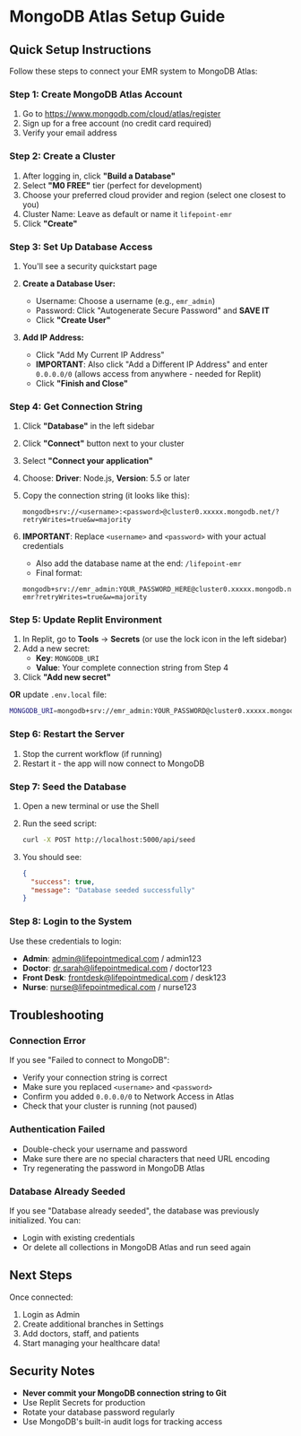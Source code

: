 # MongoDB Atlas Setup Guide

## Quick Setup Instructions

Follow these steps to connect your EMR system to MongoDB Atlas:

### Step 1: Create MongoDB Atlas Account

1. Go to https://www.mongodb.com/cloud/atlas/register
2. Sign up for a free account (no credit card required)
3. Verify your email address

### Step 2: Create a Cluster

1. After logging in, click **"Build a Database"**
2. Select **"M0 FREE"** tier (perfect for development)
3. Choose your preferred cloud provider and region (select one closest to you)
4. Cluster Name: Leave as default or name it `lifepoint-emr`
5. Click **"Create"**

### Step 3: Set Up Database Access

1. You'll see a security quickstart page
2. **Create a Database User:**
   - Username: Choose a username (e.g., `emr_admin`)
   - Password: Click "Autogenerate Secure Password" and **SAVE IT**
   - Click **"Create User"**

3. **Add IP Address:**
   - Click "Add My Current IP Address" 
   - **IMPORTANT**: Also click "Add a Different IP Address" and enter `0.0.0.0/0` (allows access from anywhere - needed for Replit)
   - Click **"Finish and Close"**

### Step 4: Get Connection String

1. Click **"Database"** in the left sidebar
2. Click **"Connect"** button next to your cluster
3. Select **"Connect your application"**
4. Choose: **Driver**: Node.js, **Version**: 5.5 or later
5. Copy the connection string (it looks like this):
   ```
   mongodb+srv://<username>:<password>@cluster0.xxxxx.mongodb.net/?retryWrites=true&w=majority
   ```

6. **IMPORTANT**: Replace `<username>` and `<password>` with your actual credentials
   - Also add the database name at the end: `/lifepoint-emr`
   - Final format:
   ```
   mongodb+srv://emr_admin:YOUR_PASSWORD_HERE@cluster0.xxxxx.mongodb.net/lifepoint-emr?retryWrites=true&w=majority
   ```

### Step 5: Update Replit Environment

1. In Replit, go to **Tools** → **Secrets** (or use the lock icon in the left sidebar)
2. Add a new secret:
   - **Key**: `MONGODB_URI`
   - **Value**: Your complete connection string from Step 4
3. Click **"Add new secret"**

**OR** update `.env.local` file:
```bash
MONGODB_URI=mongodb+srv://emr_admin:YOUR_PASSWORD@cluster0.xxxxx.mongodb.net/lifepoint-emr?retryWrites=true&w=majority
```

### Step 6: Restart the Server

1. Stop the current workflow (if running)
2. Restart it - the app will now connect to MongoDB

### Step 7: Seed the Database

1. Open a new terminal or use the Shell
2. Run the seed script:
   ```bash
   curl -X POST http://localhost:5000/api/seed
   ```

3. You should see:
   ```json
   {
     "success": true,
     "message": "Database seeded successfully"
   }
   ```

### Step 8: Login to the System

Use these credentials to login:

- **Admin**: admin@lifepointmedical.com / admin123
- **Doctor**: dr.sarah@lifepointmedical.com / doctor123
- **Front Desk**: frontdesk@lifepointmedical.com / desk123
- **Nurse**: nurse@lifepointmedical.com / nurse123

## Troubleshooting

### Connection Error

If you see "Failed to connect to MongoDB":
- Verify your connection string is correct
- Make sure you replaced `<username>` and `<password>`
- Confirm you added `0.0.0.0/0` to Network Access in Atlas
- Check that your cluster is running (not paused)

### Authentication Failed

- Double-check your username and password
- Make sure there are no special characters that need URL encoding
- Try regenerating the password in MongoDB Atlas

### Database Already Seeded

If you see "Database already seeded", the database was previously initialized. You can:
- Login with existing credentials
- Or delete all collections in MongoDB Atlas and run seed again

## Next Steps

Once connected:
1. Login as Admin
2. Create additional branches in Settings
3. Add doctors, staff, and patients
4. Start managing your healthcare data!

## Security Notes

- **Never commit your MongoDB connection string to Git**
- Use Replit Secrets for production
- Rotate your database password regularly
- Use MongoDB's built-in audit logs for tracking access
